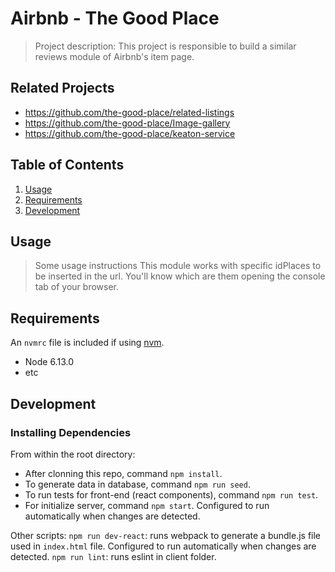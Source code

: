 # Airbnb - The Good Place

> Project description:
This project is responsible to build a similar reviews module of Airbnb's item page.

## Related Projects

  - https://github.com/the-good-place/related-listings
  - https://github.com/the-good-place/Image-gallery
  - https://github.com/the-good-place/keaton-service

## Table of Contents

1. [Usage](#Usage)
1. [Requirements](#requirements)
1. [Development](#development)

## Usage

> Some usage instructions
This module works with specific idPlaces to be inserted in the url.
You'll know which are them opening the console tab of your browser.

## Requirements

An `nvmrc` file is included if using [nvm](https://github.com/creationix/nvm).

- Node 6.13.0
- etc

## Development

### Installing Dependencies

From within the root directory:

- After clonning this repo, command `npm install`.
- To generate data in database, command `npm run seed`.
- To run tests for front-end (react components), command `npm run test`.
- For initialize server, command `npm start`. Configured to run automatically when changes are detected.

Other scripts:
`npm run dev-react`: runs webpack to generate a bundle.js file used in `index.html` file. Configured to run automatically when changes are detected.
`npm run lint`: runs eslint in client folder.
